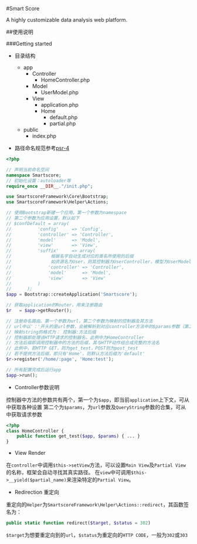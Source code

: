 #Smart Score

A highly customizable data analysis web platform.

##使用说明

###Getting started

* 目录结构
    - app
        - Controller
            - HomeController.php
        - Model
            - UserModel.php
        - View
            - application.php
            - Home
                - default.php
                - partial.php
    - public
        - index.php

* 路径命名规范参考[psr-4](http://www.php-fig.org/psr/psr-4/)


```php
<?php

// 声明当前命名空间
namespace Smartscore;
// 初始化设置：autoloader等
require_once __DIR__."/init.php";

use SmartscoreFramework\Core\Bootstrap;
use SmartscoreFramework\Helper\Actions;

// 使用Bootstrap新建一个应用，第一个参数为namespace
// 第二个参数为应用设置，默认如下
// $confDefault = array(
//          'config'     => 'Config',
//          'controller' => 'Controller',
//          'model'      => 'Model',
//          'view'       => 'View',
//          'suffix'     => array(
//               根据名字自动生成对应的类名所使用的后缀
//               如资源名为User，则其控制器为UserController，模型为UserModel，视图为UserView
//              'controller' => 'Controller',
//              'model'      => 'Model',
//              'view'       => 'View'
//          )
//      );
$app = Bootstrap::createApplication('Smartscore');

// 获取application的Router，用来注册路由
$r   = $app->getRouter();

// 注册命名路由。第一个参数为url，第二个参数为映射的控制器及其方法
// url中以'：'开头的是url参数，会被解析到对应controller方法中的$params参数（第二个参数）
// 映射string的格式为： 控制器:方法后缀
// 控制器即处理该HTTP请求的控制器名，此例中为HomeController
// 方法后缀即调用控制器中的方法的后缀，其与HTTP动作组合成完整的方法名
// 此例中，若HTTP GET，则为get_test，POST则为post_test
// 若不提供方法后缀，即只有'Home'，则默认方法后缀为'default'
$r->register('/home/:page', 'Home:test');

// 所有配置完成后运行app
$app->run();
```

* Controller参数说明

控制器中方法的参数共有两个，第一个为`$app`，即当前`application`上下文，可从中获取各种设置
第二个为`$params`，为`url`参数及`QueryString`参数的合集，可从中获取请求参数
        
```php
<?php
class HomeController {
    public function get_test($app, $params) { ... }
}
```

* View Render

在`controller`中调用`$this->setView`方法，可以设置`Main View`及`Partial View`的名称，框架会自动寻找其真实路径。
在`view`中可调用`$this->__yield($partial_name)`来渲染特定的`Partial View`。

* Redirection 重定向

重定向的`Helper`为`SmartscoreFramework\Helper\Actions::redirect`，其函数签名为：
```php
public static function redirect($target, $status = 302)
```
`$target`为想要重定向到的`url`，`$status`为重定向的`HTTP CODE`，一般为`302`或`303`